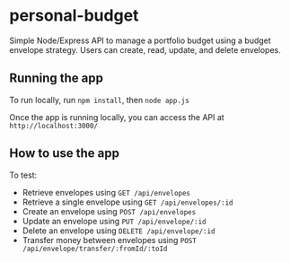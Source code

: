 # personal-budget

Simple Node/Express API to manage a portfolio budget using a budget envelope strategy. Users can create, read, update, and delete envelopes.

## Running the app
To run locally, run `npm install`, then `node app.js`

Once the app is running locally, you can access the API at `http://localhost:3000/`

## How to use the app

To test:
 - Retrieve envelopes using `GET /api/envelopes`
 - Retrieve a single envelope using `GET /api/envelopes/:id`
 - Create an envelope using `POST /api/envelopes`
 - Update an envelope using `PUT /api/envelope/:id`
 - Delete an envelope using `DELETE /api/envelope/:id`
 - Transfer money between envelopes using `POST /api/envelope/transfer/:fromId/:toId`
